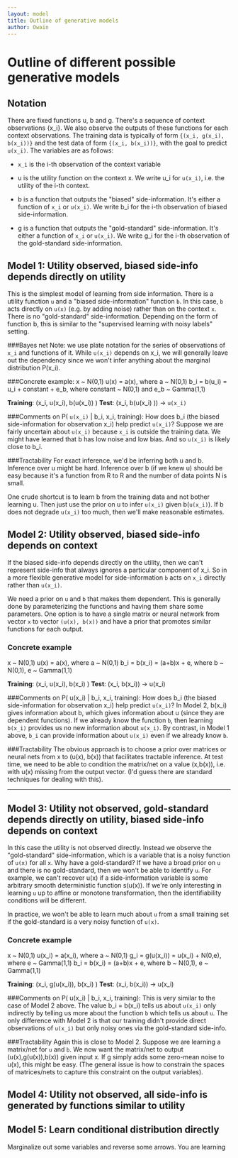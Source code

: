 ```yaml
---
layout: model
title: Outline of generative models
author: Owain
---
```



# Outline of different possible generative models

## Notation

There are fixed functions u, b and g. There's a sequence of context observations {x_i}. We also observe the outputs of these functions for each context observations. The training data is typically of form `{(x_i, g(x_i), b(x_i))}` and the test data of form `{(x_i, b(x_i))}`, with the goal to predict `u(x_i)`. The variables are as follows: 

- `x_i` is the i-th observation of the context variable

- u is the utility function on the context x. We write u_i for `u(x_i)`, i.e. the utility of the i-th context.

- b is a function that outputs the "biased" side-information. It's either a function of `x_i` or `u(x_i)`. We write b_i for the i-th observation of biased side-information.

- g is a function that outputs the "gold-standard" side-information. It's either a function of `x_i` or `u(x_i)`. We write g_i for the i-th observation of the gold-standard side-information.



## Model 1: Utility observed, biased side-info depends directly on utility
This is the simplest model of learning from side information. There is a utility function `u` and a "biased side-information" function `b`. In this case, `b` acts directly on `u(x)` (e.g. by adding noise) rather than on the context `x`. There is no "gold-standard" side-information. Depending on the form of function b, this is similar to the "supervised learning with noisy labels" setting. 

###Bayes net
Note: we use plate notation for the series of observations of `x_i` and functions of it. While `u(x_i)` depends on x_i, we will generally leave out the dependency since we won't infer anything about the marginal distribution P(x_i). 


###Concrete example:
x ~ N(0,1)
u(x) = a(x), where a ~ N(0,1)
b_i = b(u_i) = u_i + constant + e_b, where constant ~ N(0,1) and e_b ~ Gamma(1,1)

**Training**: (x_i, u(x_i), b(u(x_i)) )
**Test**: (x_i, b(u(x_i) ))  ->  `u(x_i)`

###Comments on P( `u(x_i)` | b_i, x_i, training):
How does b_i (the biased side-information for observation x_i) help predict `u(x_i)`? Suppose we are fairly uncertain about `u(x_i)` because `x_i` is outside the training data. We might have learned that b has low noise and low bias. And so `u(x_i)` is likely close to b_i. 

###Tractability
For exact inference, we'd be inferring both u and b. Inference over u might be hard. Inference over b (if we knew u) should be easy because it's a function from R to R and the number of data points N is small.

One crude shortcut is to learn b from the training data and not bother learning u. Then just use the prior on u to infer `u(x_i)` given b(`u(x_i)`). If b does not degrade `u(x_i)` too much, then we'll make reasonable estimates. 

## Model 2: Utility observed, biased side-info depends on context
If the biased side-info depends directly on the utility, then we can't represent side-info that always ignores a particular component of x_i. So in a more flexible generative model for side-information `b` acts on `x_i` directly rather than `u(x_i)`.

We need a prior on `u` and `b` that makes them dependent. This is generally done by parameterizing the functions and having them share some parameters. One option is to have a single matrix or neural network from vector `x` to vector `(u(x), b(x))` and have a prior that promotes similar functions for each output. 

### Concrete example
x ~ N(0,1)
u(x) = a(x), where a ~ N(0,1)
b_i = b(x_i) = (a+b)x + e, where b ~ N(0,1), e ~ Gamma(1,1)

**Training**: (x_i, u(x_i), b(x_i) )
**Test**: (x_i, b(x_i))  ->  u(x_i)

###Comments on P( u(x_i) | b_i, x_i, training):
How does b_i (the biased side-information for observation x_i) help predict `u(x_i)`? In Model 2, b(x_i) gives information about b, which gives information about u (since they are dependent functions). If we already know the function `b`, then learning `b(x_i)` provides us no new information about `u(x_i)`. By contrast, in Model 1 above, `b_i` can provide information about `u(x_i)` even if we already know `b`.


###Tractability
The obvious approach is to choose a prior over matrices or neural nets from x to (u(x), b(x)) that facilitates tractable inference. At test time, we need to be able to condition the matrix/net on a value (x,b(x)), i.e. with u(x) missing from the output vector. (I'd guess there are standard techniques for dealing with this). 

-----------

## Model 3: Utility not observed, gold-standard depends directly on utility, biased side-info depends on context

In this case the utility is not observed directly. Instead we observe the "gold-standard" side-information, which is a variable that is a noisy function of `u(x)` for all `x`. Why have a gold-standard? If we have a broad prior on `u` and there is no gold-standard, then we won't be able to identify `u`. For example, we can't recover u(x) if a side-information variable is some arbitrary smooth deterministic function s(u(x)). If we're only interesting in learning `u` up to affine or monotone transformation, then the identifiability conditions will be different. 

In practice, we won't be able to learn much about `u` from a small training set if the gold-standard is a very noisy function of `u(x)`.

### Concrete example
x ~ N(0,1)
u(x_i) = a(x_i), where a ~ N(0,1)
g_i = g(u(x_i)) = u(x_i) + N(0,e), where e ~ Gamma(1,1)
b_i = b(x_i) = (a+b)x + e, where b ~ N(0,1), e ~ Gamma(1,1)

**Training**: (x_i, g(u(x_i)), b(x_i) )
**Test**: (x_i, b(x_i))  ->  u(x_i)

###Comments on P( u(x_i) | b_i, x_i, training):
This is very similar to the case of Model 2 above. The value b_i = b(x_i) tells us about `u(x_i)` only indirectly by telling us more about the function `b` which tells us about `u`. The only difference with Model 2 is that our training didn't provide direct observations of `u(x_i)` but only noisy ones via the gold-standard side-info. 


###Tractability
Again this is close to Model 2. Suppose we are learning a matrix/net for `u` and `b`. We now want the matrix/net to output (u(x),g(u(x)),b(x)) given input x. If g simply adds some zero-mean noise to u(x), this might be easy. (The general issue is how to constrain the spaces of matrices/nets to capture this constraint on the output variables). 


## Model 4: Utility not observed, all side-info is generated by functions similar to utility

## Model 5: Learn conditional distribution directly
Marginalize out some variables and reverse some arrows. You are learning 






